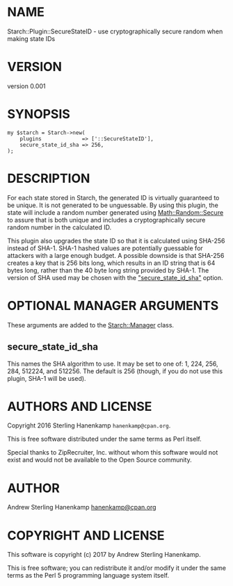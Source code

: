 # NAME

Starch::Plugin::SecureStateID - use cryptographically secure random when making state IDs

# VERSION

version 0.001

# SYNOPSIS

    my $starch = Starch->new(
        plugins             => ['::SecureStateID'],
        secure_state_id_sha => 256,
    );

# DESCRIPTION

For each state stored in Starch, the generated ID is virtually guaranteed to be unique. It is not generated to be unguessable. By using this plugin, the state will include a random number generated using [Math::Random::Secure](https://metacpan.org/pod/Math::Random::Secure) to assure that is both unique and includes a cryptographically secure random number in the calculated ID.

This plugin also upgrades the state ID so that it is calculated using SHA-256 instead of SHA-1. SHA-1 hashed values are potentially guessable for attackers with a large enough budget. A possible downside is that SHA-256 creates a key that is 256 bits long, which results in an ID string that is 64 bytes long, rather than the 40 byte long string provided by SHA-1. The version of SHA used may be chosen with the ["secure\_state\_id\_sha"](#secure_state_id_sha) option.

# OPTIONAL MANAGER ARGUMENTS

These arguments are added to the [Starch::Manager](https://metacpan.org/pod/Starch::Manager) class.

## secure\_state\_id\_sha

This names the SHA algorithm to use. It may be set to one of: 1, 224, 256, 284, 512224, and 512256. The default is 256 (though, if you do not use this plugin, SHA-1 will be used).

# AUTHORS AND LICENSE

Copyright 2016 Sterling Hanenkamp `hanenkamp@cpan.org`.

This is free software distributed under the same terms as Perl itself.

Special thanks to ZipRecruiter, Inc. without whom this software would not exist
and would not be available to the Open Source community.

# AUTHOR

Andrew Sterling Hanenkamp <hanenkamp@cpan.org>

# COPYRIGHT AND LICENSE

This software is copyright (c) 2017 by Andrew Sterling Hanenkamp.

This is free software; you can redistribute it and/or modify it under
the same terms as the Perl 5 programming language system itself.
